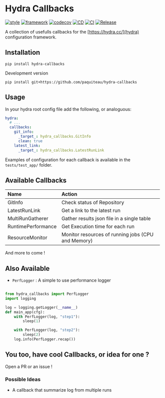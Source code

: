 # Hydra Callbacks 


[![style](https://img.shields.io/badge/style-black-black)](https://github.com/psf/black)
[![framework](https://img.shields.io/badge/framework-hydra-blue)](https://hydra.cc)
[![codecov](https://codecov.io/gh/paquiteau/hydra-callbacks/branch/master/graph/badge.svg?token=NEV7SY24YB)](https://codecov.io/gh/paquiteau/hydra-callbacks)
[![CD](https://github.com/paquiteau/hydra-callbacks/actions/workflows/master-cd.yml/badge.svg)](https://github.com/paquiteau/hydra-callbacks/actions/workflows/master-cd.yml)
[![CI](https://github.com/paquiteau/hydra-callbacks/actions/workflows/test-ci.yml/badge.svg)](https://github.com/paquiteau/hydra-callbacks/actions/workflows/test-ci.yml)
[![Release](https://github.com/paquiteau/hydra-callbacks/releases/latest)](https://img.shields.io/github/v/release/paquiteau/hydra-callbacks)

A collection of usefulls callbacks for the [https://hydra.cc/](hydra) configuration framework.


## Installation 
``` shell 
pip install hydra-callbacks
```

Development version 
``` shell
pip install git+https://github.com/paquiteau/hydra-callbacks
```

## Usage 

In your hydra root config file add the following, or analoguous:

``` yaml
hydra: 
  # ... 
  callbacks: 
    git_info:
      _target_: hydra_callbacks.GitInfo 
      clean: true
    latest_link:
      _target_: hydra_callbacks.LatestRunLink
```

Examples of configuration for each callback is available in the `tests/test_app/` folder.

## Available Callbacks 

| Name               | Action                                             |
|:-------------------|:---------------------------------------------------|
| GitInfo            | Check status of Repository                         |
| LatestRunLink      | Get a link to the latest run                       |
| MultiRunGatherer   | Gather results json file in a single table         |
| RuntimePerformance | Get Execution time for each run                    |
| ResourceMonitor    | Monitor resources of running jobs (CPU and Memory) |

And more to come ! 

## Also Available 
  
  - `PerfLogger` : A simple to use performance logger
  
```python
  
from hydra_callbacks import PerfLogger 
import logging

log = logging.getLogger(__name__)
def main_app(cfg):
    with PerfLogger(log, "step1"):
        sleep(1)

    with PerfLogger(log, "step2"):
        sleep(2)
    log.info(PerfLogger.recap())

```

## You too, have cool Callbacks, or idea for one ? 

Open a PR or an issue !

### Possible Ideas
- A callback that summarize log from multiple runs
